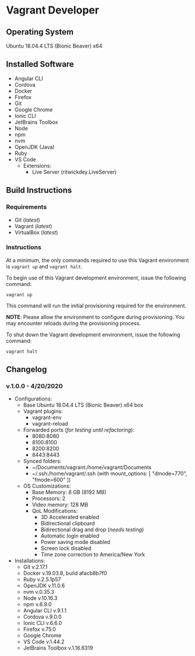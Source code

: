 # Vagrant Developer

## Operating System
Ubuntu 18.04.4 LTS (Bionic Beaver) x64

## Installed Software
* Angular CLI
* Cordova
* Docker
* Firefox
* Git
* Google Chrome
* Ionic CLI
* JetBrains Toolbox
* Node
* npm
* nvm
* OpenJDK (Java)
* Ruby
* VS Code
    * Extensions:
        * Live Server (ritwickdey.LiveServer)

## Build Instructions
### Requirements
* Git (_latest_)
* Vagrant (_latest_)
* VirtualBox (_latest_)

### Instructions
At a minimum, the only commands required to use this Vagrant environment is `vagrant up` and `vagrant halt`.

To begin use of this Vagrant development environment, issue the following command:
```
vagrant up
```
This command will run the initial provisioning required for the environment.

**NOTE**: Please allow the environment to configure during provisioning.  You may encounter reloads during the provisioning process.

To shut down the Vagrant development environment, issue the following command:
```
vagrant halt
```

## Changelog
### v.1.0.0 - 4/20/2020
* Configurations:
    * Base Ubuntu 18.04.4 LTS (Bionic Beaver) x64 box
    * Vagrant plugins:
        * vagrant-env
        * vagrant-reload
    * Forwarded ports (_for testing until refactoring_):
        * 8080:8080
        * 8100:8100
        * 8200:8200
        * 8443:8443
    * Synced folders:
        * ~/Documents/vagrant:/home/vagrant/Documents
        * ~/.ssh:/home/vagrant/.ssh (with mount_options: [ "dmode=770", "fmode=600" ])
    * OS Customizations:
        * Base Memory: 8 GB (8192 MB)
        * Processors: 2
        * Video memory: 128 MB
        * QoL Modifications:
            * 3D Accelerated enabled
            * Bidirectional clipboard
            * Bidirectional drag and drop (_needs testing_)
            * Automatic login enabled
            * Power saving mode disabled
            * Screen lock disabled
            * Time zone correction to America/New York
* Installations:
    * Git v.2.17.1
    * Docker v.19.03.8, build afacb8b7f0
    * Ruby v.2.5.1p57
    * OpenJDK v.11.0.6
    * nvm v.0.35.3
    * Node v.10.16.3
    * npm v.6.9.0
    * Angular CLI v.9.1.1
    * Cordova v.9.0.0
    * Ionic CLI v.6.6.0
    * Firefox v.75.0
    * Google Chrome
    * VS Code v.1.44.2
    * JetBrains Toolbox v.1.16.6319
